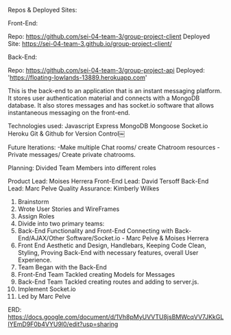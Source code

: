 Repos & Deployed Sites:

Front-End:

Repo: https://github.com/sei-04-team-3/group-project-client
Deployed Site: https://sei-04-team-3.github.io/group-project-client/


Back-End:

Repo: https://github.com/sei-04-team-3/group-project-api
Deployed: 'https://floating-lowlands-13889.herokuapp.com'

This is the back-end to an application that is an instant messaging platform. It stores user authentication material and connects with a MongoDB database. It also stores messages and has socket.io software that allows instantaneous messaging on the front-end.

Technologies used:
Javascript
Express
MongoDB
Mongoose
Socket.io
Heroku
Git & Github for Version Control￼

Future Iterations:
-Make multiple Chat rooms/ create Chatroom resources
-Private messages/ Create private chatrooms.

Planning:
Divided Team Members into different roles

Product Lead: Moises Herrera
Front-End Lead: David Tersoff
Back-End Lead: Marc Pelve
Quality Assurance: Kimberly Wilkes

1. Brainstorm
2. Wrote User Stories and WireFrames
3. Assign Roles
4. Divide into two primary teams:
  1. Back-End Functionality and Front-End Connecting with Back-End/AJAX/Other Software/Socket.io - Marc Pelve & Moises Herrera
  2. Front End Aesthetic and Design, Handlebars, Keeping Code Clean, Styling, Proving Back-End with necessary features, overall User Experience.
5. Team Began with the Back-End
  1. Front-End Team Tackled creating Models for Messages
  2. Back-End Team Tackled creating routes and adding to server.js.
6. Implement Socket.io
  1. Led by Marc Pelve



ERD: https://docs.google.com/document/d/1Vh8pMyUVVTU8jsBMWcqVV7JKkGLlYEmD9F0b4VYU9l0/edit?usp=sharing

